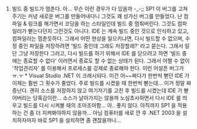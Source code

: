 1. 빌드 중 빌드가 멈춘다.
아... 무슨 이런 경우가 다 있을까 -\_-;; SP1 이 버그를 고쳐주기는 커녕 새로운 버그를 만들어내다니 그것도 꽤 성가신 버그를 만들었다. 난 컴파일 & 링크를 해가면서 코딩을 하는 스타일인데 빌드 중 멈춰버린다. 그것도 컴파일러가 뻗는다던지 그런것도 아니다. IDE 는 계속 빌드 중인 것으로 인식하고 있고, 컴파일러는 멈춘듯하다. 그래서 어떤 현상을 일으키냐면, 다시 빌드할 수 없으며, 수정 중인 파일을 저장하려면 '빌드 중인데 그래도 저장할래?' 라고 묻는다. 그래서 일단 그냥 저장한다 그러고, 다시 빌드를 하기 위해서 IDE 를 닫으려고 하면 '빌드 중에는 종료할 수 없다' 이러면서 종료도 할 수 없는 상태가 된다. 그래서 어쩔 수 없이 '작업관리자' 를 이용해서 프로세스를 강제로 종료해야 한다. 이런 어설픈 버그가 ㅠ.ㅜ
\* Visual Studio .NET 이 크래시되다.
이건 어~~쩌다가 한번씩 뻗던 IDE 가 이제는 훨씬 그 횟수가 줄었다. 주로 빌드를 시켰을 때 한번씩 뻗는데... 이거 정말 짜증난다. 괜히 소스를 저장하지 않고 여기저기를 고친 후 빌드를 시켰는데 IDE 가 뻗어버리는 당혹감이란... 소스가 날아가지는 않을까 노심초사하면서 다시 IDE 를 띄우고 빌드를 다시 시켜볼 때의 조마조마함... 아.. 좋지 않다.
아직까지 SP1 을 적용하는 건 좀 더 지켜봐야하지 않을까... 아님 컴퓨터를 새로 깐 후 .NET 2003 을 설치하자마자 바로 SP1 을 설치하면 좀 괜찮을까나...

